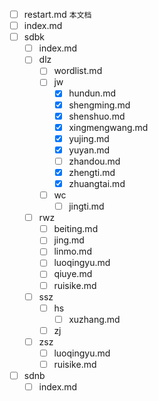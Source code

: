 - [ ] restart.md `本文档`
- [ ] index.md
- [ ] sdbk
    - [ ] index.md
    - [ ] dlz
        - [ ] wordlist.md
        - [ ] jw
            - [X] hundun.md
            - [X] shengming.md
            - [X] shenshuo.md
            - [X] xingmengwang.md
            - [X] yujing.md
            - [X] yuyan.md
            - [ ] zhandou.md
            - [X] zhengti.md
            - [X] zhuangtai.md
        - [ ] wc
            - [ ] jingti.md
    - [ ] rwz
        - [ ] beiting.md
        - [ ] jing.md
        - [ ] linmo.md
        - [ ] luoqingyu.md
        - [ ] qiuye.md
        - [ ] ruisike.md
    - [ ] ssz
        - [ ] hs
            - [ ] xuzhang.md
        - [ ] zj
    - [ ] zsz
        - [ ] luoqingyu.md
        - [ ] ruisike.md
- [ ] sdnb
    - [ ] index.md
